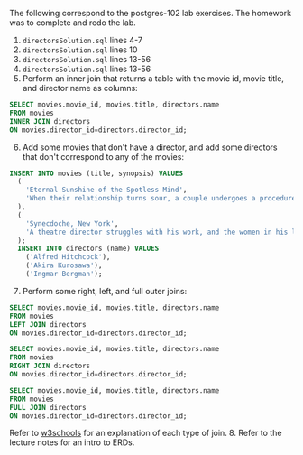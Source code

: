 The following correspond to the postgres-102 lab exercises. The homework was to complete and redo the lab.

1. `directorsSolution.sql` lines 4-7
2. `directorsSolution.sql` lines 10
3. `directorsSolution.sql` lines 13-56
4. `directorsSolution.sql` lines 13-56
5. Perform an inner join that returns a table with the movie id, movie title, and director name as columns:

  ```sql
  SELECT movies.movie_id, movies.title, directors.name
  FROM movies
  INNER JOIN directors
  ON movies.director_id=directors.director_id;
  ```
6. Add some movies that don't have a director, and add some directors that don't correspond to any of the movies:

  ```sql
  INSERT INTO movies (title, synopsis) VALUES
    (
      'Eternal Sunshine of the Spotless Mind',
      'When their relationship turns sour, a couple undergoes a procedure to have each other erased from their memories. But it is only through the process of loss that they discover what they had to begin with.'
    ),
    (
      'Synecdoche, New York',
      'A theatre director struggles with his work, and the women in his life, as he creates a life-size replica of New York City inside a warehouse as part of his new play.'
    );
    INSERT INTO directors (name) VALUES
      ('Alfred Hitchcock'),
      ('Akira Kurosawa'),
      ('Ingmar Bergman');
  ```
7. Perform some right, left, and full outer joins:

  ```sql
  SELECT movies.movie_id, movies.title, directors.name
  FROM movies
  LEFT JOIN directors
  ON movies.director_id=directors.director_id;

  SELECT movies.movie_id, movies.title, directors.name
  FROM movies
  RIGHT JOIN directors
  ON movies.director_id=directors.director_id;

  SELECT movies.movie_id, movies.title, directors.name
  FROM movies
  FULL JOIN directors
  ON movies.director_id=directors.director_id;
  ```
  Refer to [w3schools](http://www.w3schools.com/sql/sql_join.asp) for an explanation of each type of join.
8. Refer to the lecture notes for an intro to ERDs.
